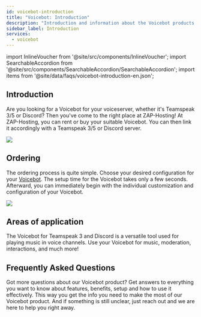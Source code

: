 ```yaml
---
id: voicebot-introduction
title: "Voicebot: Introduction"
description: "Introduction and information about the Voicebot products from ZAP-Hosting"
sidebar_label: Introduction
services:
  - voicebot
---
```


import InlineVoucher from '@site/src/components/InlineVoucher';
import SearchableAccordion from '@site/src/components/SearchableAccordion/SearchableAccordion';
import items from '@site/data/faqs/voicebot-introduction-en.json';

## Introduction

Are you looking for a Voicebot for your voiceserver, whether it's Teamspeak 3/5 or Discord? Then you've come to the right place at ZAP-Hosting! At ZAP-Hosting, you can rent or buy your suitable Voicebot. You can then link it accordingly with a Teamspeak 3/5 or Discord server.

![](https://screensaver01.zap-hosting.com/index.php/s/7gJ9DLXMzCsYdok/preview)

<InlineVoucher />

## Ordering
The ordering process is quite simple. Choose your desired configuration for your [Voicebot](https://zap-hosting.com/en/shop/product/voicebot/). The setup time for the Voicebot takes only a few seconds. Afterward, you can immediately begin with the individual customization and configuration of your Voicebot.

![](https://screensaver01.zap-hosting.com/index.php/s/6siF2pLmaZe2DsC/preview)



## Areas of application
The Voicebot for Teamspeak 3 and Discord is a versatile tool used for playing music in voice channels. Use your Voicebot for music, moderation, interactions, and much more!


## Frequently Asked Questions
Got more questions about our Voicebot product? Get answers to everything you want to know about features, benefits, setup and how to use it effectively. This way you get the info you need to make the most of our Voicebot product. And if something is still unclear, just reach out and we are here to help you right away.
<SearchableAccordion items={items} />


<InlineVoucher />
